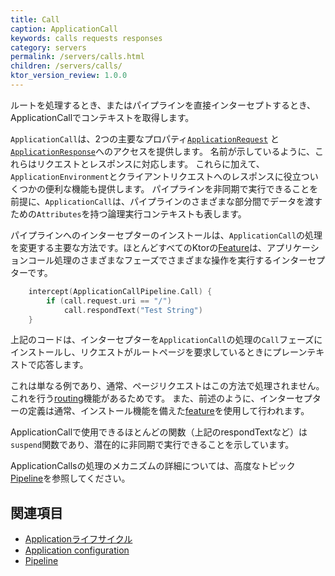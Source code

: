 ```yaml
---
title: Call
caption: ApplicationCall
keywords: calls requests responses
category: servers
permalink: /servers/calls.html
children: /servers/calls/
ktor_version_review: 1.0.0
---
```


ルートを処理するとき、またはパイプラインを直接インターセプトするとき、ApplicationCallでコンテキストを取得します。

`ApplicationCall`は、2つの主要なプロパティ[`ApplicationRequest`](/servers/calls/requests.html)
と[`ApplicationResponse`](/servers/calls/responses.html)へのアクセスを提供します。
名前が示しているように、これらはリクエストとレスポンスに対応します。
これらに加えて、`ApplicationEnvironment`とクライアントリクエストへのレスポンスに役立ついくつかの便利な機能も提供します。
パイプラインを非同期で実行できることを前提に、`ApplicationCall`は、パイプラインのさまざまな部分間でデータを渡すための`Attributes`を持つ論理実行コンテキストも表します。

パイプラインへのインターセプターのインストールは、`ApplicationCall`の処理を変更する主要な方法です。ほとんどすべてのKtorの[Feature](/servers/features)は、アプリケーションコール処理のさまざまなフェーズでさまざまな操作を実行するインターセプターです。

```kotlin
    intercept(ApplicationCallPipeline.Call) { 
        if (call.request.uri == "/")
            call.respondText("Test String")
    }
```

上記のコードは、インターセプターを`ApplicationCall`の処理の`Call`フェーズにインストールし、リクエストがルートページを要求しているときにプレーンテキストで応答します。

これは単なる例であり、通常、ページリクエストはこの方法で処理されません。これを行う[routing](/servers/features/routing)機能があるためです。
また、前述のように、インターセプターの定義は通常、インストール機能を備えた[feature](/servers/features)を使用して行われます。

ApplicationCallで使用できるほとんどの関数（上記のrespondTextなど）は`suspend`関数であり、潜在的に非同期で実行できることを示しています。

ApplicationCallsの処理のメカニズムの詳細については、高度なトピック[Pipeline](/advanced/pipeline)を参照してください。

## 関連項目

- [Applicationライフサイクル](https://jp.ktor.work/servers/lifecycle.html)
- [Application configuration](https://jp.ktor.work/servers/configuration.html)
- [Pipeline](/advanced/pipeline)
